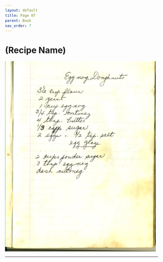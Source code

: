 ```yaml
---
layout: default
title: Page 07
parent: Book
nav_order: 7
---
```


# (Recipe Name)
![Recipe Image](/recipe-images/pages/page-07.jpg)

---
